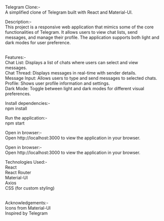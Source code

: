 Telegram Clone:-<br>
A simplified clone of Telegram built with React and Material-UI.<br>



Description:-<br>
This project is a responsive web application that mimics some of the core functionalities of Telegram. It allows users to view chat lists, send messages, and manage their profile. The application supports both light and dark modes for user preference.<br><br>



Features:-<br>
Chat List: Displays a list of chats where users can select and view messages.<br>
Chat Thread: Displays messages in real-time with sender details.<br>
Message Input: Allows users to type and send messages to selected chats.<br>
Profile: Shows user profile information and settings.<br>
Dark Mode: Toggle between light and dark modes for different visual preferences.<br>


Install dependencies:-<br>
npm install<br>


Run the application:-<br>
npm start<br>


Open in browser:-<br>
Open http://localhost:3000 to view the application in your browser.<br>


Open in browser:-<br>
Open http://localhost:3000 to view the application in your browser.<br>


Technologies Used:-<br>
React<br>
React Router<br>
Material-UI<br>
Axios<br>
CSS (for custom styling)<br><br>


Acknowledgements:-<br>
Icons from Material-UI<br>
Inspired by Telegram<br>
